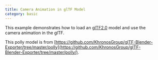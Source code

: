 ```yaml
---
title: Camera Animation in glTF Model
category: basic
---
```


This example demonstrates how to load an [glTF2.0](https://github.com/KhronosGroup/glTF) model and use the camera animation in the glTF.

This polly model is from [https://github.com/KhronosGroup/glTF-Blender-Exporter/tree/master/polly](https://github.com/KhronosGroup/glTF-Blender-Exporter/tree/master/polly/).